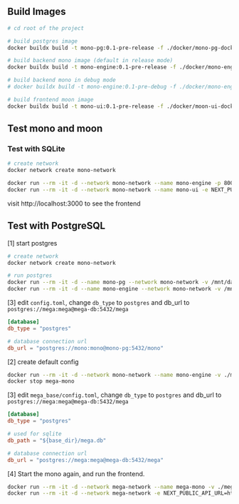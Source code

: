 ## Build Images

```bash
# cd root of the project

# build postgres image
docker buildx build -t mono-pg:0.1-pre-release -f ./docker/mono-pg-dockerfile .

# build backend mono image (default in release mode)
docker buildx build -t mono-engine:0.1-pre-release -f ./docker/mono-engine-dockerfile .

# build backend mono in debug mode
# docker buildx build -t mono-engine:0.1-pre-debug -f ./docker/mono-engine-dockerfile --build-arg BUILD_TYPE=debug .

# build frontend moon image
docker buildx build -t mono-ui:0.1-pre-release -f ./docker/moon-ui-dockerfile .
```

## Test mono and moon


### Test with SQLite

```bash
# create network
docker network create mono-network

docker run --rm -it -d --network mono-network --name mono-engine -p 8000:8000 -p 22:9000 mono-engine:0.1-pre-release
docker run --rm -it -d --network mono-network --name mono-ui -e NEXT_PUBLIC_API_URL=http://mono-engine:8000 -p 3000:3000 mono-ui:0.1-pre-release
```

visit http://localhost:3000 to see the frontend

## Test with PostgreSQL

[1] start postgres

```bash
# create network
docker network create mono-network

# run postgres
docker run --rm -it -d --name mono-pg --network mono-network -v /mnt/data/mono/pg-data:/var/lib/postgresql/data -p 5432:5432 mono-pg:0.1-pre-release
docker run --rm -it -d --name mono-engine --network mono-network -v /mnt/data/mono/mono-data:/opt/mega -p 8000:8000 -p 22:9000 mono-engine:0.1-pre-release
```

[3] edit `config.toml`, change `db_type` to `postgres` and db_url to `postgres://mega:mega@mega-db:5432/mega`

```toml
[database]
db_type = "postgres"

# database connection url
db_url = "postgres://mono:mono@mono-pg:5432/mono"
```

[2] create default config

```bash
docker run --rm -it -d --network mono-network --name mono-engine -v ./mega_base:/opt/mega/etc mega-mono:0.1-pre-release
docker stop mega-mono
```

[3] edit `mega_base/config.toml`, change `db_type` to `postgres` and db_url to `postgres://mega:mega@mega-db:5432/mega`

```toml
[database]
db_type = "postgres"

# used for sqlite
db_path = "${base_dir}/mega.db"

# database connection url
db_url = "postgres://mega:mega@mega-db:5432/mega"
```

[4] Start the mono again, and run the frontend.

```bash
docker run --rm -it -d --network mega-network --name mega-mono -v ./mega_base:/opt/mega/etc mega-mono:0.1-pre-release
docker run --rm -it -d --network mega-network -e NEXT_PUBLIC_API_URL=http://mega-mono:8000 -p 3000:3000 mega-moon:0.1-pre-release
```